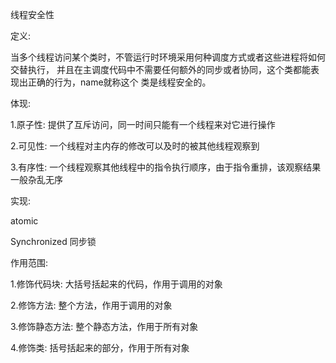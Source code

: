 线程安全性

定义:

当多个线程访问某个类时，不管运行时环境采用何种调度方式或者这些进程将如何交替执行，
并且在主调度代码中不需要任何额外的同步或者协同，这个类都能表现出正确的行为，name就称这个
类是线程安全的。

体现:

1.原子性: 提供了互斥访问，同一时间只能有一个线程来对它进行操作

2.可见性: 一个线程对主内存的修改可以及时的被其他线程观察到

3.有序性: 一个线程观察其他线程中的指令执行顺序，由于指令重排，该观察结果一般杂乱无序

实现:

atomic 

Synchronized 同步锁

作用范围:

1.修饰代码块: 大括号括起来的代码，作用于调用的对象

2.修饰方法: 整个方法，作用于调用的对象

3.修饰静态方法: 整个静态方法，作用于所有对象

4.修饰类: 括号括起来的部分，作用于所有对象


 